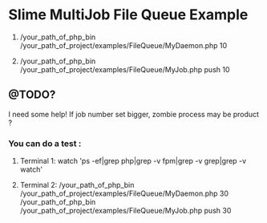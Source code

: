 # Slime MultiJob File Queue Example

1. /your_path_of_php_bin /your_path_of_project/examples/FileQueue/MyDaemon.php 10

2. /your_path_of_php_bin /your_path_of_project/examples/FileQueue/MyJob.php push 10

## @TODO?
I need some help!
If job number set bigger, zombie process may be product ?

### You can do a test :
1. Terminal 1: watch 'ps -ef|grep php|grep -v fpm|grep -v grep|grep -v watch'

2. Terminal 2:
   /your_path_of_php_bin /your_path_of_project/examples/FileQueue/MyDaemon.php 30
   /your_path_of_php_bin /your_path_of_project/examples/FileQueue/MyJob.php push 30